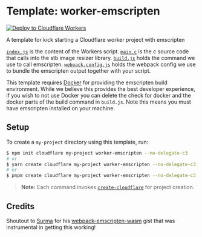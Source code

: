# Template: worker-emscripten

[![Deploy to Cloudflare Workers](https://deploy.workers.cloudflare.com/button)](https://deploy.workers.cloudflare.com/?url=https://github.com/cloudflare/templates/tree/main/worker-emscripten)

A template for kick starting a Cloudflare worker project with emscripten

[`index.js`](index.js) is the content of the Workers script.
[`main.c`](src/main.c) is the c source code that calls into the stb image resizer library.
[`build.js`](build.js) holds the command we use to call emscripten.
[`webpack.config.js`](webpack.config.js) holds the webpack config we use to bundle the emscripten output together with your script.

This template requires [Docker](https://docs.docker.com/install/) for providing the emscripten build environment. While we believe this provides the best developer experience, if you wish to not use Docker you can delete the check for docker and the docker parts of the build command in `build.js`. Note this means you must have emscripten installed on your machine.

## Setup

To create a `my-project` directory using this template, run:

```sh
$ npm init cloudflare my-project worker-emscripten --no-delegate-c3
# or
$ yarn create cloudflare my-project worker-emscripten --no-delegate-c3
# or
$ pnpm create cloudflare my-project worker-emscripten --no-delegate-c3
```

> **Note:** Each command invokes [`create-cloudflare`](https://www.npmjs.com/package/create-cloudflare) for project creation.

## Credits

Shoutout to [Surma](https://twitter.com/dassurma) for his [webpack-emscripten-wasm](https://gist.github.com/surma/b2705b6cca29357ebea1c9e6e15684cc) gist that was instrumental in getting this working!
